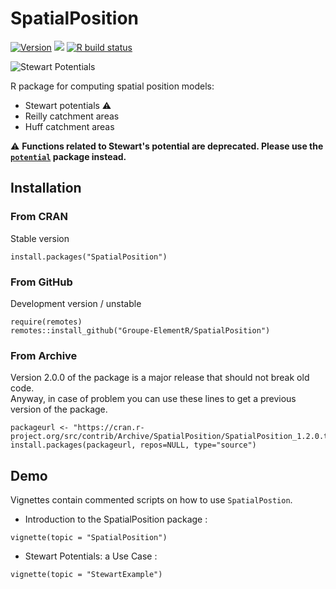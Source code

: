 # SpatialPosition

[![Version](http://www.r-pkg.org/badges/version/SpatialPosition)](https://CRAN.R-project.org/package=SpatialPosition)
![](http://cranlogs.r-pkg.org/badges/SpatialPosition?color=brightgreen)
[![R build status](https://github.com/Groupe-ElementR/SpatialPosition/workflows/R-CMD-check/badge.svg)](https://github.com/Groupe-ElementR/SpatialPosition/actions)


![Stewart Potentials ](http://rgeomatic.hypotheses.org/files/2015/12/potentials.png)

R package for computing spatial position models:  

* Stewart potentials :warning: 
* Reilly catchment areas
* Huff catchment areas

:warning: **Functions related to Stewart's potential are deprecated. Please use the [`potential`](https://riatelab.github.io/potential/) package instead.**


## Installation
### From CRAN
Stable version
```{r}
install.packages("SpatialPosition")
```

### From GitHub
Development version / unstable
```{r}
require(remotes)
remotes::install_github("Groupe-ElementR/SpatialPosition")
```

### From Archive
Version 2.0.0 of the package is a major release that should not break old code.  
Anyway, in case of problem you can use these lines to get a previous version of the package. 
```{r}
packageurl <- "https://cran.r-project.org/src/contrib/Archive/SpatialPosition/SpatialPosition_1.2.0.tar.gz"
install.packages(packageurl, repos=NULL, type="source")
```

## Demo
Vignettes contain commented scripts on how to use `SpatialPostion`.

* Introduction to the SpatialPosition package :
```{r}
vignette(topic = "SpatialPosition")
```

* Stewart Potentials: a Use Case :
```{r}
vignette(topic = "StewartExample")
```
